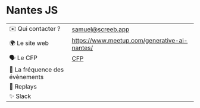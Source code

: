 # Nantes JS

|                               |                                                                                                                             |
| ----------------------------- | --------------------------------------------------------------------------------------------------------------------------- |
| ✉️ Qui contacter ?             | samuel@screeb.app                                                                                                           |
| 🌍 Le site web                 | https://www.meetup.com/generative-ai-nantes/                                                                                |
| 🗣 Le CFP                      | [CFP](https://survey.screeb.app/1/1152a2d6-7afe-4938-a805-cbfa9bf1b3e6/d174c71d-76f6-4061-93cb-c556cba17c35?respondent_id=) |
| 📆 La fréquence des évènements |                                                                                                                             |
| 🎥 Replays                     |                                                                                                                             |
| ✨ Slack                       |                                                                                                                             |
